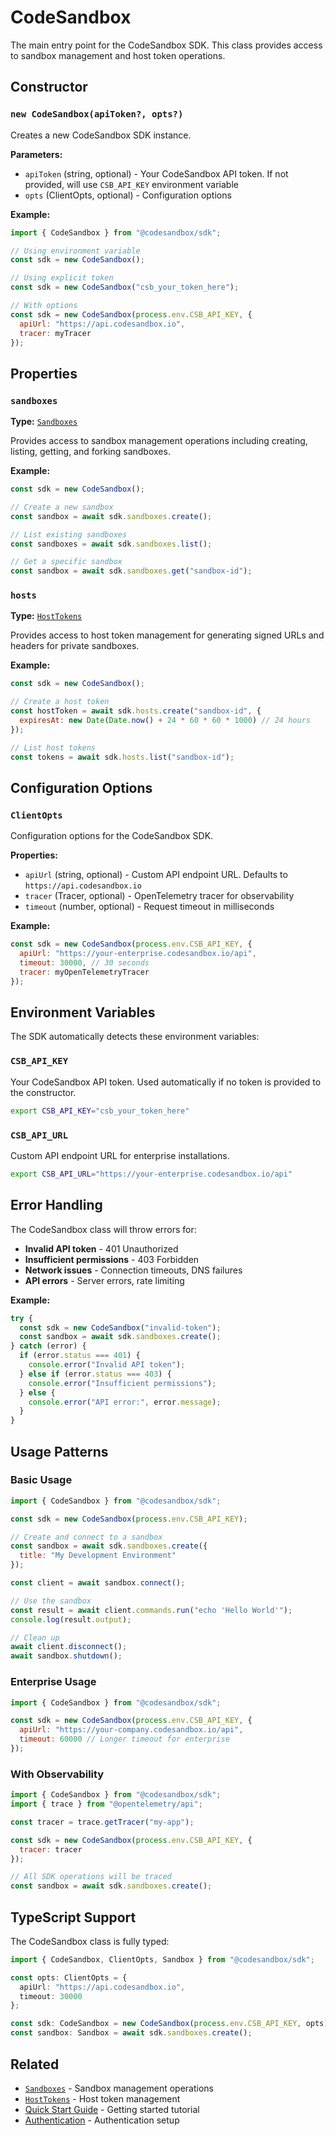 # CodeSandbox

The main entry point for the CodeSandbox SDK. This class provides access to sandbox management and host token operations.

## Constructor

### `new CodeSandbox(apiToken?, opts?)`

Creates a new CodeSandbox SDK instance.

**Parameters:**
- `apiToken` (string, optional) - Your CodeSandbox API token. If not provided, will use `CSB_API_KEY` environment variable
- `opts` (ClientOpts, optional) - Configuration options

**Example:**
```javascript
import { CodeSandbox } from "@codesandbox/sdk";

// Using environment variable
const sdk = new CodeSandbox();

// Using explicit token
const sdk = new CodeSandbox("csb_your_token_here");

// With options
const sdk = new CodeSandbox(process.env.CSB_API_KEY, {
  apiUrl: "https://api.codesandbox.io",
  tracer: myTracer
});
```

## Properties

### `sandboxes`

**Type:** [`Sandboxes`](/api/core-classes/sandboxes)

Provides access to sandbox management operations including creating, listing, getting, and forking sandboxes.

**Example:**
```javascript
const sdk = new CodeSandbox();

// Create a new sandbox
const sandbox = await sdk.sandboxes.create();

// List existing sandboxes
const sandboxes = await sdk.sandboxes.list();

// Get a specific sandbox
const sandbox = await sdk.sandboxes.get("sandbox-id");
```

### `hosts`

**Type:** [`HostTokens`](/api/host-tokens/host-tokens)

Provides access to host token management for generating signed URLs and headers for private sandboxes.

**Example:**
```javascript
const sdk = new CodeSandbox();

// Create a host token
const hostToken = await sdk.hosts.create("sandbox-id", {
  expiresAt: new Date(Date.now() + 24 * 60 * 60 * 1000) // 24 hours
});

// List host tokens
const tokens = await sdk.hosts.list("sandbox-id");
```

## Configuration Options

### `ClientOpts`

Configuration options for the CodeSandbox SDK.

**Properties:**
- `apiUrl` (string, optional) - Custom API endpoint URL. Defaults to `https://api.codesandbox.io`
- `tracer` (Tracer, optional) - OpenTelemetry tracer for observability
- `timeout` (number, optional) - Request timeout in milliseconds

**Example:**
```javascript
const sdk = new CodeSandbox(process.env.CSB_API_KEY, {
  apiUrl: "https://your-enterprise.codesandbox.io/api",
  timeout: 30000, // 30 seconds
  tracer: myOpenTelemetryTracer
});
```

## Environment Variables

The SDK automatically detects these environment variables:

### `CSB_API_KEY`

Your CodeSandbox API token. Used automatically if no token is provided to the constructor.

```bash
export CSB_API_KEY="csb_your_token_here"
```

### `CSB_API_URL`

Custom API endpoint URL for enterprise installations.

```bash
export CSB_API_URL="https://your-enterprise.codesandbox.io/api"
```

## Error Handling

The CodeSandbox class will throw errors for:

- **Invalid API token** - 401 Unauthorized
- **Insufficient permissions** - 403 Forbidden  
- **Network issues** - Connection timeouts, DNS failures
- **API errors** - Server errors, rate limiting

**Example:**
```javascript
try {
  const sdk = new CodeSandbox("invalid-token");
  const sandbox = await sdk.sandboxes.create();
} catch (error) {
  if (error.status === 401) {
    console.error("Invalid API token");
  } else if (error.status === 403) {
    console.error("Insufficient permissions");
  } else {
    console.error("API error:", error.message);
  }
}
```

## Usage Patterns

### Basic Usage

```javascript
import { CodeSandbox } from "@codesandbox/sdk";

const sdk = new CodeSandbox(process.env.CSB_API_KEY);

// Create and connect to a sandbox
const sandbox = await sdk.sandboxes.create({
  title: "My Development Environment"
});

const client = await sandbox.connect();

// Use the sandbox
const result = await client.commands.run("echo 'Hello World'");
console.log(result.output);

// Clean up
await client.disconnect();
await sandbox.shutdown();
```

### Enterprise Usage

```javascript
import { CodeSandbox } from "@codesandbox/sdk";

const sdk = new CodeSandbox(process.env.CSB_API_KEY, {
  apiUrl: "https://your-company.codesandbox.io/api",
  timeout: 60000 // Longer timeout for enterprise
});
```

### With Observability

```javascript
import { CodeSandbox } from "@codesandbox/sdk";
import { trace } from "@opentelemetry/api";

const tracer = trace.getTracer("my-app");

const sdk = new CodeSandbox(process.env.CSB_API_KEY, {
  tracer: tracer
});

// All SDK operations will be traced
const sandbox = await sdk.sandboxes.create();
```

## TypeScript Support

The CodeSandbox class is fully typed:

```typescript
import { CodeSandbox, ClientOpts, Sandbox } from "@codesandbox/sdk";

const opts: ClientOpts = {
  apiUrl: "https://api.codesandbox.io",
  timeout: 30000
};

const sdk: CodeSandbox = new CodeSandbox(process.env.CSB_API_KEY, opts);
const sandbox: Sandbox = await sdk.sandboxes.create();
```

## Related

- [`Sandboxes`](/api/core-classes/sandboxes) - Sandbox management operations
- [`HostTokens`](/api/host-tokens/host-tokens) - Host token management
- [Quick Start Guide](/guides/getting-started/quick-start) - Getting started tutorial
- [Authentication](/guides/getting-started/authentication) - Authentication setup
